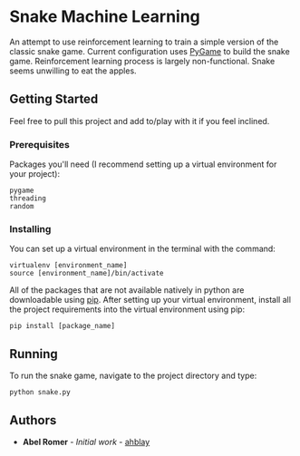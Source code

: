 # Snake Machine Learning

An attempt to use reinforcement learning to train a simple version of the classic snake game. Current configuration uses [PyGame](https://www.pygame.org/news) to build the snake game. Reinforcement learning process is largely non-functional. Snake seems unwilling to eat the apples. 

## Getting Started

Feel free to pull this project and add to/play with it if you feel inclined.

### Prerequisites

Packages you'll need (I recommend setting up a virtual environment for your project):

```
pygame
threading
random
```

### Installing

You can set up a virtual environment in the terminal with the command:

```
virtualenv [environment_name]
source [environment_name]/bin/activate
```

All of the packages that are not available natively in python are downloadable using [pip](https://pip.pypa.io/en/stable/).
After setting up your virtual environment, install all the project requirements into the virtual environment using pip:

```
pip install [package_name]
```

## Running

To run the snake game, navigate to the project directory and type:

```
python snake.py
```

## Authors

* **Abel Romer** - *Initial work* - [ahblay](https://github.com/ahblay)
